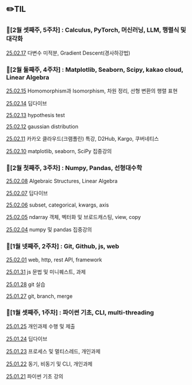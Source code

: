 ## ✏️TIL

### 📖[2월 셋째주, 5주차] : Calculus, PyTorch, 머신러닝, LLM, 행렬식 및 대각화

[25.02.17]() 다변수 미적분, Gradient Descent(경사하강법)

### 📖[2월 둘째주, 4주차] : Matplotlib, Seaborn, Scipy, kakao cloud, Linear Algebra

[25.02.15](https://github.com/junn0s/TIL/blob/main/February/2025-02-15.md) Homomorphism과 Isomorphism, 차원 정리, 선형 변환의 행렬 표현

[25.02.14](https://github.com/junn0s/TIL/blob/main/February/2025-02-14.md) 딥다이브

[25.02.13](https://github.com/junn0s/TIL/blob/main/February/2025-02-13.md) hypothesis test

[25.02.12](https://github.com/junn0s/TIL/blob/main/February/2025-02-12.md) gaussian distribution

[25.02.11](https://github.com/junn0s/TIL/blob/main/February/2025-02-11.md) 카카오 클라우드(크램폴린) 특강, D2Hub, Kargo, 쿠버네티스

[25.02.10](https://github.com/junn0s/TIL/blob/main/February/2025-02-10.md) matplotlib, seaborn, SciPy 집중강의

### 📖[2월 첫째주, 3주차] : Numpy, Pandas, 선형대수학

[25.02.08](https://github.com/junn0s/TIL/blob/main/February/2025-02-08.md) Algebraic Structures, Linear Algebra

[25.02.07](https://github.com/junn0s/TIL/blob/main/February/2025-02-07.md) 딥다이브

[25.02.06](https://github.com/junn0s/TIL/blob/main/February/2025-02-06.md) subset, categorical, kwargs, axis

[25.02.05](https://github.com/junn0s/TIL/blob/main/February/2025-02-05.md) ndarray 객체, 벡터화 및 브로드캐스팅, view, copy

[25.02.04](https://github.com/junn0s/TIL/blob/main/February/2025-02-04.md) numpy 및 pandas 집중강의

### 📖[1월 넷째주, 2주차] : Git, Github, js, web

[25.02.01](https://github.com/junn0s/TIL/blob/main/February/2025-02-01.md) web, http, rest API, framework

[25.01.31](https://github.com/junn0s/TIL/blob/main/January/2025-01-31.md) js 문법 및 미니퀘스트, 과제

[25.01.28](https://github.com/100-hours-a-week/milo.p-til/blob/main/January/2025-01-28.md) git 실습

[25.01.27](https://github.com/100-hours-a-week/milo.p-til/blob/main/January/2025-01-27.md) git, branch, merge

### 📖[1월 셋째주, 1주차] : 파이썬 기초, CLI, multi-threading

[25.01.25](https://github.com/100-hours-a-week/milo.p-til/blob/main/January/2025-01-25.md) 개인과제 수행 및 제출

[25.01.24](https://github.com/100-hours-a-week/milo.p-til/blob/main/January/2025-01-24.md) 딥다이브

[25.01.23](https://github.com/100-hours-a-week/milo.p-til/blob/main/January/2025-01-23.md) 프로세스 및 멀티스레드, 개인과제

[25.01.22](https://github.com/100-hours-a-week/milo.p-til/blob/main/January/2025-01-22.md) 동기, 비동기 및 CLI, 개인과제

[25.01.21](https://github.com/100-hours-a-week/milo.p-til/blob/main/January/2025-01-21.md) 파이썬 기초 강의 

